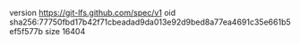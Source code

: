 version https://git-lfs.github.com/spec/v1
oid sha256:77750fbd17b42f71cbeadad9da013e92d9bed8a77ea4691c35e661b5ef5f577b
size 16404
